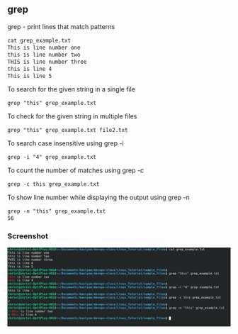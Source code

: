 ## grep
grep - print lines that match patterns


```
cat grep_example.txt
This is line number one
this is line number two
THIS is line number three
this is line 4
This is line 5
```

To search for the given string in a single file

```
grep "this" grep_example.txt
```

To check for the given string in multiple files

```
grep "this" grep_example.txt file2.txt
```

To search case insensitive using grep -i

```
grep -i "4" grep_example.txt
```

To count the number of matches using grep -c
```
grep -c this grep_example.txt
```

To show line number while displaying the output using
grep -n

```
grep -n "this" grep_example.txt
56
```

### Screenshot
![grep](screenshots/grep.jpg)

